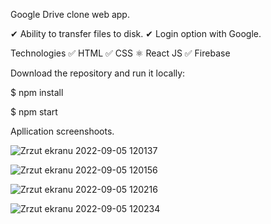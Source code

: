 Google Drive clone web app.

✔ Ability to transfer files to disk.
✔ Login option with Google.


Technologies
✅ HTML ✅ CSS ⚛ React JS ✅ Firebase


Download the repository and run it locally:

$ npm install

$ npm start


Apllication screenshoots. 

![Zrzut ekranu 2022-09-05 120137](https://user-images.githubusercontent.com/32261508/188423702-311e9551-c41b-487b-bd89-a083b94ababb.jpg)

![Zrzut ekranu 2022-09-05 120156](https://user-images.githubusercontent.com/32261508/188423782-2137b1ed-0c48-46fd-b10b-5bd4fe60e2f0.jpg)

![Zrzut ekranu 2022-09-05 120216](https://user-images.githubusercontent.com/32261508/188423790-e6f857e6-1413-4fbf-9fba-b6127c2a9cbd.jpg)

![Zrzut ekranu 2022-09-05 120234](https://user-images.githubusercontent.com/32261508/188423798-ea49c04d-58b9-47c6-a257-521363c47fa5.jpg)


